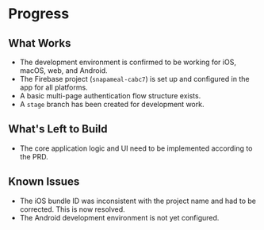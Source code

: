 # Progress

## What Works

-   The development environment is confirmed to be working for iOS, macOS, web, and Android.
-   The Firebase project (`snapameal-cabc7`) is set up and configured in the app for all platforms.
-   A basic multi-page authentication flow structure exists.
-   A `stage` branch has been created for development work.

## What's Left to Build

-   The core application logic and UI need to be implemented according to the PRD.

## Known Issues

-   The iOS bundle ID was inconsistent with the project name and had to be corrected. This is now resolved.
-   The Android development environment is not yet configured. 